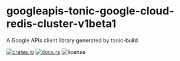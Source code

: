 # googleapis-tonic-google-cloud-redis-cluster-v1beta1

A Google APIs client library generated by tonic-build

[![crates.io](https://img.shields.io/crates/v/googleapis-tonic-google-cloud-redis-cluster-v1beta1)](https://crates.io/crates/googleapis-tonic-google-cloud-redis-cluster-v1beta1)
[![docs.rs](https://img.shields.io/docsrs/googleapis-tonic-google-cloud-redis-cluster-v1beta1)](https://docs.rs/googleapis-tonic-google-cloud-redis-cluster-v1beta1)
![license](https://img.shields.io/crates/l/googleapis-tonic-google-cloud-redis-cluster-v1beta1)
